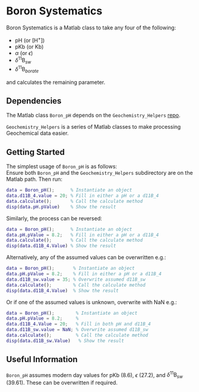 # Boron Systematics
Boron Systematics is a Matlab class to take any four of the following:  
- pH (or $[\text{H}^{+}]$)  
- pKb (or Kb)  
- $\alpha$ (or $\epsilon$)  
- $\delta^{11}\text{B}_{sw}$  
- $\delta^{11}\text{B}_{borate}$  

and calculates the remaining parameter.

## Dependencies
The Matlab class ```Boron_pH``` depends on the ```Geochemistry_Helpers``` [repo](https://github.com/St-Andrews-Isotope-Geochemistry/Geochemistry_Helpers).

```Geochemistry_Helpers``` is a series of Matlab classes to make processing Geochemical data easier.

## Getting Started  
The simplest usage of ```Boron_pH``` is as follows:  
Ensure both ```Boron_pH``` and the ```Geochemistry_Helpers``` subdirectory are on the Matlab path.
Then run:
```MATLAB
data = Boron_pH();      % Instantiate an object
data.d11B_4.value = 20; % Fill in either a pH or a d11B_4
data.calculate();       % Call the calculate method
disp(data.pH.pValue)    % Show the result
```

Similarly, the process can be reversed:
```MATLAB
data = Boron_pH();      % Instantiate an object
data.pH.pValue = 8.2;   % Fill in either a pH or a d11B_4
data.calculate();       % Call the calculate method
disp(data.d11B_4.Value) % Show the result
```

Alternatively, any of the assumed values can be overwritten e.g.:
```MATLAB
data = Boron_pH();       % Instantiate an object
data.pH.pValue = 8.2;    % Fill in either a pH or a d11B_4
data.d11B_sw.value = 35; % Overwrite assumed d11B_sw
data.calculate();        % Call the calculate method
disp(data.d11B_4.Value)  % Show the result
```

Or if one of the assumed values is unknown, overwrite with NaN e.g.:
```MATLAB
data = Boron_pH();        % Instantiate an object
data.pH.pValue = 8.2;     %
data.d11B_4.Value = 20;   % Fill in both pH and d11B_4
data.d11B_sw.value = NaN; % Overwrite assumed d11B_sw
data.calculate();         % Call the calculate method
disp(data.d11B_sw.Value)   % Show the result
```

## Useful Information
```Boron_pH``` assumes modern day values for pKb (8.6), $\epsilon$ (27.2), and $\delta^{11}\text{B}_{sw}$ (39.61). These can be overwritten if required.
